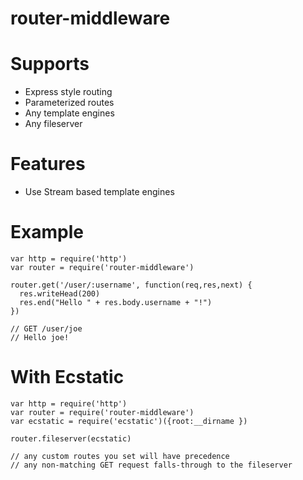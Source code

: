 router-middleware
=================

Supports
========

* Express style routing
* Parameterized routes
* Any template engines 
* Any fileserver
    
Features
========
* Use Stream based template engines

Example
=======
    var http = require('http')
    var router = require('router-middleware')

    router.get('/user/:username', function(req,res,next) {
      res.writeHead(200)
      res.end("Hello " + res.body.username + "!")
    })    
 
    // GET /user/joe
    // Hello joe!


With Ecstatic
=============
    var http = require('http')
    var router = require('router-middleware')
    var ecstatic = require('ecstatic')({root:__dirname })

    router.fileserver(ecstatic)

    // any custom routes you set will have precedence 
    // any non-matching GET request falls-through to the fileserver
